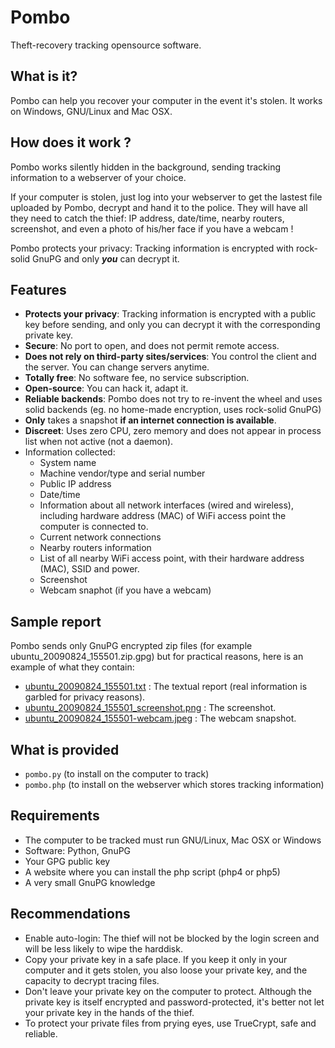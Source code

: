 # Pombo

Theft-recovery tracking opensource software.

## What is it?

Pombo can help you recover your computer in the event it's stolen.
It works on Windows, GNU/Linux and Mac OSX.

## How does it work ?

Pombo works silently hidden in the background, sending tracking information to a webserver of your choice.

If your computer is stolen, just log into your webserver to get the lastest file uploaded by Pombo, decrypt and hand it to the police. They will have all they need to catch the thief: IP address, date/time, nearby routers, screenshot, and even a photo of his/her face if you have a webcam !

Pombo protects your privacy: Tracking information is encrypted with rock-solid GnuPG and only __*you*__ can decrypt it.

## Features

- __Protects your privacy__: Tracking information is encrypted with a public key before sending, and only you can decrypt it with the corresponding private key.
- __Secure__: No port to open, and does not permit remote access.
- __Does not rely on third-party sites/services__: You control the client and the server. You can change servers anytime.
- __Totally free__: No software fee, no service subscription.
- __Open-source__: You can hack it, adapt it.
- __Reliable backends__: Pombo does not try to re-invent the wheel and uses solid backends (eg. no home-made encryption, uses rock-solid GnuPG)
- __Only__ takes a snapshot __if an internet connection is available__.
- __Discreet__: Uses zero CPU, zero memory and does not appear in process list when not active (not a daemon).
- Information collected:
  - System name
  - Machine vendor/type and serial number
  - Public IP address
  - Date/time
  - Information about all network interfaces (wired and wireless), including hardware address (MAC) of WiFi access point the computer is connected to.
  - Current network connections
  - Nearby routers information
  - List of all nearby WiFi access point, with their hardware address (MAC), SSID and power.
  - Screenshot
  - Webcam snaphot (if you have a webcam)

## Sample report

Pombo sends only GnuPG encrypted zip files (for example ubuntu_20090824_155501.zip.gpg) but for practical reasons, here is an example of what they contain:

* [ubuntu\_20090824\_155501.txt](http://www.sebsauvage.net/pombo/ubuntu\_20090824\_155501.txt) : The textual report (real information is garbled for privacy reasons).
* [ubuntu\_20090824\_155501\_screenshot.png](http://www.sebsauvage.net/pombo/ubuntu\_20090824\_155501\_screenshot.png) : The screenshot.
* [ubuntu\_20090824\_155501-webcam.jpeg](http://www.sebsauvage.net/pombo/ubuntu\_20090824\_155501\_webcam.jpeg) : The webcam snapshot.

## What is provided

- `pombo.py` (to install on the computer to track)
- `pombo.php` (to install on the webserver which stores tracking information)

## Requirements

- The computer to be tracked must run GNU/Linux, Mac OSX or Windows
- Software: Python, GnuPG
- Your GPG public key
- A website where you can install the php script (php4 or php5)
- A very small GnuPG knowledge

## Recommendations

- Enable auto-login: The thief will not be blocked by the login screen and will be less likely to wipe the harddisk.
- Copy your private key in a safe place. If you keep it only in your computer and it gets stolen, you also loose your private key, and the capacity to decrypt tracing files.
- Don't leave your private key on the computer to protect. Although the private key is itself encrypted and password-protected, it's better not let your private key in the hands of the thief.
- To protect your private files from prying eyes, use TrueCrypt, safe and reliable.
